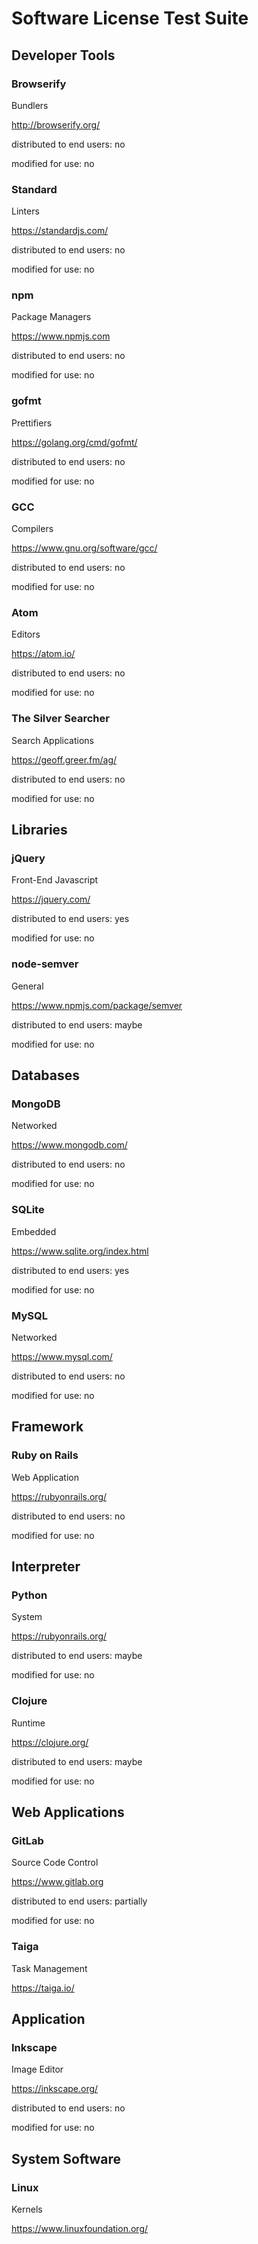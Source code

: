 # Software License Test Suite

## Developer Tools

### Browserify

Bundlers

<http://browserify.org/>

distributed to end users: no

modified for use: no

### Standard

Linters

<https://standardjs.com/>

distributed to end users: no

modified for use: no

### npm

Package Managers

<https://www.npmjs.com>

distributed to end users: no

modified for use: no

### gofmt

Prettifiers

<https://golang.org/cmd/gofmt/>

distributed to end users: no

modified for use: no

### GCC

Compilers

<https://www.gnu.org/software/gcc/>

distributed to end users: no

modified for use: no

### Atom

Editors

<https://atom.io/>

distributed to end users: no

modified for use: no

### The Silver Searcher

Search Applications

<https://geoff.greer.fm/ag/>

distributed to end users: no

modified for use: no

## Libraries

### jQuery

Front-End Javascript

<https://jquery.com/>

distributed to end users: yes

modified for use: no

### node-semver

General

<https://www.npmjs.com/package/semver>

distributed to end users: maybe

modified for use: no

## Databases

### MongoDB

Networked

<https://www.mongodb.com/>

distributed to end users: no

modified for use: no

### SQLite

Embedded

<https://www.sqlite.org/index.html>

distributed to end users: yes

modified for use: no

### MySQL

Networked

<https://www.mysql.com/>

distributed to end users: no

modified for use: no

## Framework

### Ruby on Rails

Web Application

<https://rubyonrails.org/>

distributed to end users: no

modified for use: no

## Interpreter

### Python

System

<https://rubyonrails.org/>

distributed to end users: maybe

modified for use: no

### Clojure

Runtime

<https://clojure.org/>

distributed to end users: maybe

modified for use: no

## Web Applications

### GitLab

Source Code Control

<https://www.gitlab.org>

distributed to end users: partially

modified for use: no

### Taiga

Task Management

<https://taiga.io/>

## Application

### Inkscape

Image Editor

<https://inkscape.org/>

distributed to end users: no

modified for use: no

## System Software

### Linux

Kernels

<https://www.linuxfoundation.org/>

